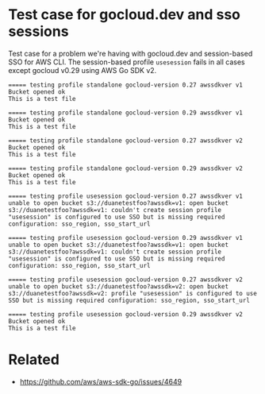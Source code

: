 # Test case for gocloud.dev and sso sessions

Test case for a problem we're having with gocloud.dev and session-based SSO for AWS
CLI.  The session-based profile `usesession` fails in all cases except gocloud v0.29
using AWS Go SDK v2.

```
===== testing profile standalone gocloud-version 0.27 awssdkver v1
Bucket opened ok
This is a test file

===== testing profile standalone gocloud-version 0.29 awssdkver v1
Bucket opened ok
This is a test file

===== testing profile standalone gocloud-version 0.27 awssdkver v2
Bucket opened ok
This is a test file

===== testing profile standalone gocloud-version 0.29 awssdkver v2
Bucket opened ok
This is a test file

===== testing profile usesession gocloud-version 0.27 awssdkver v1
unable to open bucket s3://duanetestfoo?awssdk=v1: open bucket s3://duanetestfoo?awssdk=v1: couldn't create session profile "usesession" is configured to use SSO but is missing required configuration: sso_region, sso_start_url

===== testing profile usesession gocloud-version 0.29 awssdkver v1
unable to open bucket s3://duanetestfoo?awssdk=v1: open bucket s3://duanetestfoo?awssdk=v1: couldn't create session profile "usesession" is configured to use SSO but is missing required configuration: sso_region, sso_start_url

===== testing profile usesession gocloud-version 0.27 awssdkver v2
unable to open bucket s3://duanetestfoo?awssdk=v2: open bucket s3://duanetestfoo?awssdk=v2: profile "usesession" is configured to use SSO but is missing required configuration: sso_region, sso_start_url

===== testing profile usesession gocloud-version 0.29 awssdkver v2
Bucket opened ok
This is a test file
```

# Related

 - https://github.com/aws/aws-sdk-go/issues/4649
